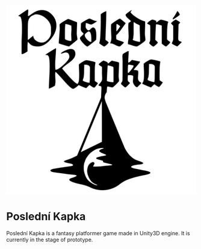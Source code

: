 ![](logo.png)

# Poslední Kapka
Poslední Kapka is a fantasy platformer game made in Unity3D engine. It is currently in the stage of prototype.


